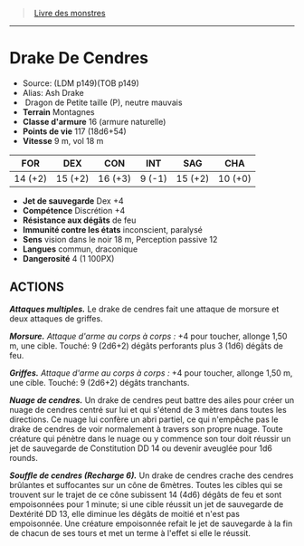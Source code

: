 ﻿> [Livre des monstres](tome_of_beasts.md)

---

# Drake De Cendres

- Source: (LDM p149)(TOB p149)
- Alias: Ash Drake
-  Dragon de Petite taille (P), neutre mauvais
- **Terrain** Montagnes
- **Classe d'armure** 16 (armure naturelle)
- **Points de vie** 117 (18d6+54)
- **Vitesse** 9 m, vol 18 m

|FOR|DEX|CON|INT|SAG|CHA|
|---|---|---|---|---|---|
|14 (+2)|15 (+2)|16 (+3)|9 (-1)|15 (+2)|10 (+0)|

- **Jet de sauvegarde** Dex +4
- **Compétence** Discrétion +4
- **Résistance aux dégâts** de feu
- **Immunité contre les états** inconscient, paralysé
- **Sens** vision dans le noir 18 m, Perception passive 12
- **Langues** commun, draconique
- **Dangerosité** 4 (1 100PX)

## ACTIONS

**_Attaques multiples._** Le drake de cendres fait une attaque de morsure et deux attaques de griffes.

**_Morsure._** _Attaque d'arme au corps à corps :_ +4 pour toucher, allonge 1,50 m, une cible. Touché: 9 (2d6+2) dégâts perforants plus 3 (1d6) dégâts de feu.

**_Griffes._** _Attaque d'arme au corps à corps :_ +4 pour toucher, allonge 1,50 m, une cible. Touché: 9 (2d6+2) dégâts tranchants.

**_Nuage de cendres._** Un drake de cendres peut battre des ailes pour créer un nuage de cendres centré sur lui et qui s'étend de 3 mètres dans toutes les directions. Ce nuage lui confère un abri partiel, ce qui n'empêche pas le drake de cendres de voir normalement à travers son propre nuage. Toute créature qui pénètre dans le nuage ou y commence son tour doit réussir un jet de sauvegarde de Constitution DD 14 ou devenir aveuglée pour 1d6 rounds.

**_Souffle de cendres (Recharge 6)._** Un drake de cendres crache des cendres brûlantes et suffocantes sur un cône de 6mètres. Toutes les cibles qui se trouvent sur le trajet de ce cône subissent 14 (4d6) dégâts de feu et sont empoisonnées pour 1 minute; si une cible réussit un jet de sauvegarde de Dextérité DD 13, elle diminue les dégâts de moitié et n'est pas empoisonnée. Une créature empoisonnée refait le jet de sauvegarde à la fin de chacun de ses tours et met un terme à l'effet si elle le réussit.

